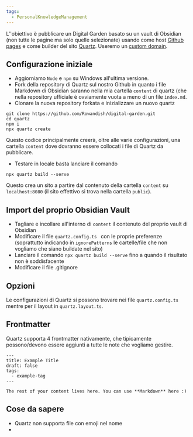 ```yaml
---
tags:
  - PersonalKnowledgeManagement
---
```

L''obiettivo è pubblicare un Digital Garden basato su un vault di Obsidian (non tutte le pagine ma solo quelle selezionate) usando come host [Github pages](https://levelup.gitconnected.com/build-a-personal-website-with-github-pages-and-hugo-6c68592204c7) e come builder del sito [Quartz](https://quartz.jzhao.xyz/). Useremo un [custom domain](https://docs.github.com/en/pages/configuring-a-custom-domain-for-your-github-pages-site).

## Configurazione iniziale

* Aggiorniamo `Node` e `npm` su Windows all'ultima versione.
* Fork della repository di Quartz sul nostro Github in quanto i file Markdown di Obsidian saranno nella mia cartella `content` di quartz (che nella repository ufficiale è ovviamente vuota a meno di un file `index.md`.
* Clonare la nuova repository forkata e inizializzare un nuovo quartz
```
git clone https://github.com/Rowandish/digital-garden.git
cd quartz
npm i
npx quartz create
```
Questo codice principalmente creerà, oltre alle varie configurazioni, una cartella `content` dove dovranno essere collocati i file di Quartz da pubblicare.
* Testare in locale basta lanciare il comando
```
npx quartz build --serve
```
Questo  crea un sito a partire dal contenuto della cartella `content` su `localhost:8080` (il sito effettivo si trova nella cartella `public`).

## Import del proprio Obsidian Vault

* Tagliare e incollare all'interno di `content` il contenuto del proprio vault di Obsidian
* Modificare il file `quartz.config.ts ` con le proprie preferenze (soprattutto indicando in `ignorePatterns` le cartelle/file che non vogliamo che siano buildate nel sito)
* Lanciare il comando `npx quartz build --serve`  fino a quando il risultato non è soddisfacente
* Modificare il file .gitignore

## Opzioni
Le configurazioni di Quartz si possono trovare nei file `quartz.config.ts` mentre per il layout in `quartz.layout.ts`.
## Frontmatter
Quartz supporta 4 frontmatter nativamente, che tipicamente possono/devono essere aggiunti a tutte le note che vogliamo gestire.
```
---
title: Example Title
draft: false
tags:
  - example-tag
---
 
The rest of your content lives here. You can use **Markdown** here :)
```

## Cose da sapere
* Quartz non supporta file con emoji nel nome
* 